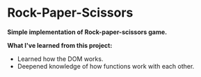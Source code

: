 # Rock-Paper-Scissors

**Simple implementation of Rock-paper-scissors game.**

**What I've learned from this project:**

* Learned how the DOM works.
* Deepened knowledge of how functions work with each other. 

